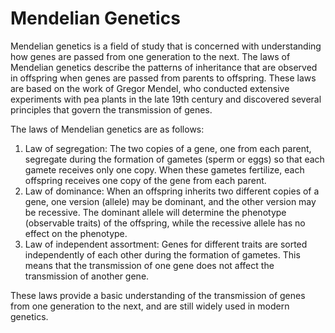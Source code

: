 # Mendelian Genetics

Mendelian genetics is a field of study that is concerned with understanding how genes are passed from one generation to the next. The laws of Mendelian genetics describe the patterns of inheritance that are observed in offspring when genes are passed from parents to offspring. These laws are based on the work of Gregor Mendel, who conducted extensive experiments with pea plants in the late 19th century and discovered several principles that govern the transmission of genes.

The laws of Mendelian genetics are as follows:

1. Law of segregation: The two copies of a gene, one from each parent, segregate during the formation of gametes (sperm or eggs) so that each gamete receives only one copy. When these gametes fertilize, each offspring receives one copy of the gene from each parent.
2. Law of dominance: When an offspring inherits two different copies of a gene, one version (allele) may be dominant, and the other version may be recessive. The dominant allele will determine the phenotype (observable traits) of the offspring, while the recessive allele has no effect on the phenotype.
3. Law of independent assortment: Genes for different traits are sorted independently of each other during the formation of gametes. This means that the transmission of one gene does not affect the transmission of another gene.

These laws provide a basic understanding of the transmission of genes from one generation to the next, and are still widely used in modern genetics.
